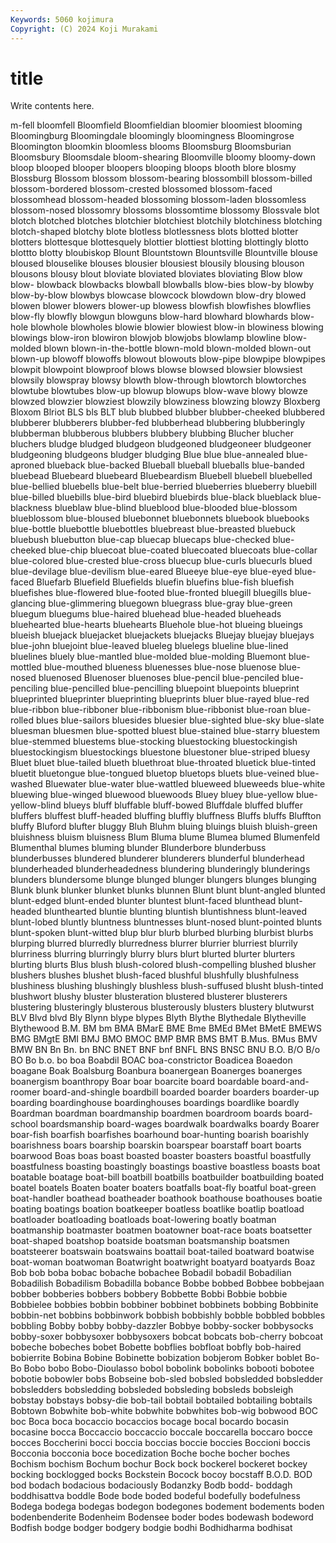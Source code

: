 ```yaml
---
Keywords: 5060 kojimura
Copyright: (C) 2024 Koji Murakami
---
```


# title

Write contents here.



m-fell bloomfell Bloomfield Bloomfieldian bloomier bloomiest
blooming Bloomingburg Bloomingdale bloomingly bloomingness Bloomingrose Bloomington bloomkin bloomless blooms
Bloomsburg Bloomsburian Bloomsbury Bloomsdale bloom-shearing Bloomville bloomy bloomy-down bloop blooped
blooper bloopers blooping bloops blooth blore blosmy Blossburg Blossom blossom
blossom-bearing blossombill blossom-billed blossom-bordered blossom-crested blossomed blossom-faced blossomhead blossom-headed blossoming
blossom-laden blossomless blossom-nosed blossomry blossoms blossomtime blossomy Blossvale blot blotch
blotched blotches blotchier blotchiest blotchily blotchiness blotching blotch-shaped blotchy blote
blotless blotlessness blots blotted blotter blotters blottesque blottesquely blottier blottiest
blotting blottingly blotto blottto blotty bloubiskop Blount Blountstown Blountsville Blountville
blouse bloused blouselike blouses blousier blousiest blousily blousing blouson blousons
blousy blout bloviate bloviated bloviates bloviating Blow blow blow- blowback
blowbacks blowball blowballs blow-bies blow-by blowby blow-by-blow blowbys blowcase blowcock
blowdown blow-dry blowed blowen blower blowers blower-up blowess blowfish blowfishes
blowflies blow-fly blowfly blowgun blowguns blow-hard blowhard blowhards blow-hole blowhole
blowholes blowie blowier blowiest blow-in blowiness blowing blowings blow-iron blowiron
blowjob blowjobs blowlamp blowline blow-molded blown blown-in-the-bottle blown-mold blown-molded blown-out
blown-up blowoff blowoffs blowout blowouts blow-pipe blowpipe blowpipes blowpit blowpoint
blowproof blows blowse blowsed blowsier blowsiest blowsily blowspray blowsy blowth
blow-through blowtorch blowtorches blowtube blowtubes blow-up blowup blowups blow-wave blowy
blowze blowzed blowzier blowziest blowzily blowziness blowzing blowzy Bloxberg Bloxom
Blriot BLS bls BLT blub blubbed blubber blubber-cheeked blubbered blubberer
blubberers blubber-fed blubberhead blubbering blubberingly blubberman blubberous blubbers blubbery blubbing
Blucher blucher bluchers bludge bludged bludgeon bludgeoned bludgeoneer bludgeoner bludgeoning
bludgeons bludger bludging Blue blue blue-annealed blue-aproned blueback blue-backed Blueball
blueball blueballs blue-banded bluebead Bluebeard bluebeard Bluebeardism Bluebell bluebell bluebelled
blue-bellied bluebells blue-belt blue-berried blueberries blueberry bluebill blue-billed bluebills blue-bird
bluebird bluebirds blue-black blueblack blue-blackness blueblaw blue-blind blueblood blue-blooded blue-blossom
blueblossom blue-bloused bluebonnet bluebonnets bluebook bluebooks blue-bottle bluebottle bluebottles bluebreast
blue-breasted bluebuck bluebush bluebutton blue-cap bluecap bluecaps blue-checked blue-cheeked blue-chip
bluecoat blue-coated bluecoated bluecoats blue-collar blue-colored blue-crested blue-cross bluecup blue-curls
bluecurls blued blue-devilage blue-devilism blue-eared Blueeye blue-eye blue-eyed blue-faced Bluefarb
Bluefield Bluefields bluefin bluefins blue-fish bluefish bluefishes blue-flowered blue-footed blue-fronted
bluegill bluegills blue-glancing blue-glimmering bluegown bluegrass blue-gray blue-green bluegum bluegums
blue-haired bluehead blue-headed blueheads bluehearted blue-hearts bluehearts Bluehole blue-hot blueing
blueings blueish bluejack bluejacket bluejackets bluejacks Bluejay bluejay bluejays blue-john
bluejoint blue-leaved blueleg bluelegs blueline blue-lined bluelines bluely blue-mantled blue-molded
blue-molding Bluemont blue-mottled blue-mouthed blueness bluenesses blue-nose bluenose blue-nosed bluenosed
Bluenoser bluenoses blue-pencil blue-penciled blue-penciling blue-pencilled blue-pencilling bluepoint bluepoints blueprint
blueprinted blueprinter blueprinting blueprints bluer blue-rayed blue-red blue-ribbon blue-ribboner blue-ribbonism
blue-ribbonist blue-roan blue-rolled blues blue-sailors bluesides bluesier blue-sighted blue-sky blue-slate
bluesman bluesmen blue-spotted bluest blue-stained blue-starry bluestem blue-stemmed bluestems blue-stocking
bluestocking bluestockingish bluestockingism bluestockings bluestone bluestoner blue-striped bluesy Bluet bluet
blue-tailed blueth bluethroat blue-throated bluetick blue-tinted bluetit bluetongue blue-tongued bluetop
bluetops bluets blue-veined blue-washed Bluewater blue-water blue-wattled blueweed blueweeds blue-white
bluewing blue-winged bluewood bluewoods Bluey bluey blue-yellow blue-yellow-blind blueys bluff
bluffable bluff-bowed Bluffdale bluffed bluffer bluffers bluffest bluff-headed bluffing bluffly
bluffness Bluffs bluffs Bluffton bluffy Bluford blufter bluggy Bluh Bluhm
bluing bluings bluish bluish-green bluishness bluism bluisness Blum Bluma blume
Blumea blumed Blumenfeld Blumenthal blumes bluming blunder Blunderbore blunderbuss blunderbusses
blundered blunderer blunderers blunderful blunderhead blunderheaded blunderheadedness blundering blunderingly blunderings
blunders blundersome blunge blunged blunger blungers blunges blunging Blunk blunk
blunker blunket blunks blunnen Blunt blunt blunt-angled blunted blunt-edged blunt-ended
blunter bluntest blunt-faced blunthead blunt-headed blunthearted bluntie blunting bluntish bluntishness
blunt-leaved blunt-lobed bluntly bluntness bluntnesses blunt-nosed blunt-pointed blunts blunt-spoken blunt-witted
blup blur blurb blurbed blurbing blurbist blurbs blurping blurred blurredly
blurredness blurrer blurrier blurriest blurrily blurriness blurring blurringly blurry blurs
blurt blurted blurter blurters blurting blurts Blus blush blush-colored blush-compelling
blushed blusher blushers blushes blushet blush-faced blushful blushfully blushfulness blushiness
blushing blushingly blushless blush-suffused blusht blush-tinted blushwort blushy bluster blusteration
blustered blusterer blusterers blustering blusteringly blusterous blusterously blusters blustery blutwurst
BLV Blvd blvd Bly Blynn blype blypes Blyth Blythe Blythedale
Blytheville Blythewood B.M. BM bm BMA BMarE BME Bme BMEd
BMet BMetE BMEWS BMG BMgtE BMI BMJ BMO BMOC BMP
BMR BMS BMT B.Mus. BMus BMV BMW BN Bn Bn.
bn BNC BNET BNF bnf BNFL BNS BNSC BNU B.O.
B/O B/o BO Bo b.o. bo boa Boabdil BOAC boa-constrictor
Boadicea Boaedon boagane Boak Boalsburg Boanbura boanergean Boanerges boanerges boanergism
boanthropy Boar boar boarcite board boardable board-and-roomer board-and-shingle boardbill boarded
boarder boarders boarder-up boarding boardinghouse boardinghouses boardings boardlike boardly Boardman
boardman boardmanship boardmen boardroom boards board-school boardsmanship board-wages boardwalk boardwalks
boardy Boarer boar-fish boarfish boarfishes boarhound boar-hunting boarish boarishly boarishness
boars boarship boarskin boarspear boarstaff boart boarts boarwood Boas boas
boast boasted boaster boasters boastful boastfully boastfulness boasting boastingly boastings
boastive boastless boasts boat boatable boatage boat-bill boatbill boatbills boatbuilder
boatbuilding boated boatel boatels Boaten boater boaters boatfalls boat-fly boatful
boat-green boat-handler boathead boatheader boathook boathouse boathouses boatie boating boatings
boation boatkeeper boatless boatlike boatlip boatload boatloader boatloading boatloads boat-lowering
boatly boatman boatmanship boatmaster boatmen boatowner boat-race boats boatsetter boat-shaped
boatshop boatside boatsman boatsmanship boatsmen boatsteerer boatswain boatswains boattail boat-tailed
boatward boatwise boat-woman boatwoman Boatwright boatwright boatyard boatyards Boaz Bob
bob boba bobac bobache bobachee Bobadil bobadil Bobadilian Bobadilish Bobadilism
Bobadilla bobance Bobbe bobbed Bobbee bobbejaan bobber bobberies bobbers bobbery
Bobbette Bobbi Bobbie bobbie Bobbielee bobbies bobbin bobbiner bobbinet bobbinets
bobbing Bobbinite bobbin-net bobbins bobbinwork bobbish bobbishly bobble bobbled bobbles
bobbling Bobby bobby bobby-dazzler Bobbye bobby-socker bobbysocks bobby-soxer bobbysoxer bobbysoxers
bobcat bobcats bob-cherry bobcoat bobeche bobeches bobet Bobette bobflies bobfloat
bobfly bob-haired bobierrite Bobina Bobine Bobinette bobization bobjerom Bobker boblet
Bo-Bo Bobo bobo Bobo-Dioulasso bobol bobolink bobolinks bobooti bobotee bobotie
bobowler bobs Bobseine bob-sled bobsled bobsledded bobsledder bobsledders bobsledding bobsleded
bobsleding bobsleds bobsleigh bobstay bobstays bobsy-die bob-tail bobtail bobtailed bobtailing
bobtails Bobtown Bobwhite bob-white bobwhite bobwhites bob-wig bobwood BOC boc
Boca boca bocaccio bocaccios bocage bocal bocardo bocasin bocasine bocca
Boccaccio boccaccio boccale boccarella boccaro bocce bocces Boccherini bocci boccia
boccias boccie boccies Boccioni boccis Bocconia bocconia boce bocedization Boche
boche bocher boches Bochism bochism Bochum bochur Bock bock bockerel
bockeret bockey bocking bocklogged bocks Bockstein Bocock bocoy bocstaff B.O.D.
BOD bod bodach bodacious bodaciously Bodanzky Bodb bodd- boddagh boddhisattva
boddle Bode bode boded bodeful bodefully bodefulness Bodega bodega bodegas
bodegon bodegones bodement bodements boden bodenbenderite Bodenheim Bodensee boder bodes
bodewash bodeword Bodfish bodge bodger bodgery bodgie bodhi Bodhidharma bodhisat
